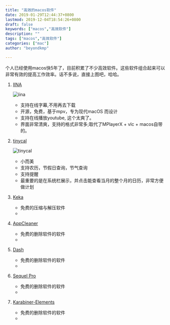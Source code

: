 ```yaml
---
title: "高效的macos软件"
date: 2019-01-29T12:44:37+0800
lastmod: 2019-12-04T18:54:26+0800
draft: false
keywords: ["macos","高效软件"]
description: ""
tags: ["macos","高效软件"]
categories: ["mac"]
author: "beyondkmp"

---
```


个人已经使用macos快5年了，目前积累了不少高效软件。这些软件组合起来可以非常有效的提高工作效率。话不多说，直接上图吧，哈哈。

<!--more-->

1. [IINA](https://iina.io/)

    ![iina](https://iina.io/images/sc-sky.png)

    * 支持在线字幕,不用再去下载
    * 开源，免费，基于mpv，专为现代macOS 而设计
    * 支持在线播放youtube, 这个太爽了。
    * 界面非常清爽，支持的格式非常多;取代了MPlayerX + vlc + macos自带的。


2. [tinycal](https://apps.apple.com/cn/app/%E5%B0%8F%E5%8E%86-%E5%B0%8F%E8%80%8C%E7%BE%8E%E7%9A%84%E6%97%A5%E5%8E%86/id1031088612)

    ![tinycal](/imgs/softwares/tinycal.png)

    * 小而美
    * 支持农历，节假日查询，节气查询
    * 支持提醒
    * 最重要的是在系统栏展示，并点击能查看当月的整个月的日历，非常方便做计划

3. [Keka](https://www.keka.io/en/)

    * 免费的压缩与解压软件
    * 

4. [AppCleaner](https://freemacsoft.net/appcleaner/)

    * 免费的删除软件的软件
    * 

4. [Dash]()

    * 免费的删除软件的软件
    * 

5. [Sequel Pro]()

    * 免费的删除软件的软件
    * 

6. [Karabiner-Elements]()

    * 免费的删除软件的软件
    * 
